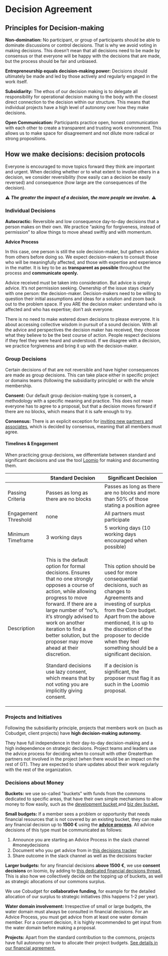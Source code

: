 # Decision Agreement

## Principles for Decision-making

**Non-domination:** No participant, or group of participants should be able to dominate discussions or control decisions. That is why we avoid voting in making decisions. This doesn’t mean that all decisions need to be made by consensus or that everyone will be happy with the decisions that are made, but the process should be fair and unbiased.

**Entrepreneurship equals decision-making power:** Decisions should ultimately be made and led by those actively and regularly engaged in the work itself.

**Subsidiarity:** The ethos of our decision making is to delegate all responsibility for operational decision making to the body with the closest direct connection to the decision within our structure. This means that individual projects have a high level of autonomy over how they make decisions.

**Open Communication:** Participants practice open, honest communication with each other to create a transparent and trusting work environment. This allows us to make space for disagreement and not dilute more radical or strong propositions.

## How we make decisions: decision protocols

Everyone is encouraged to move topics forward they think are important and urgent. When deciding whether or to what extent to involve others in a decision, we consider reversibility (how easily can a decision be easily reversed) and consequence (how large are the consequences of the decision).&#x20;

⚠️ _**The greater the impact of a decision, the more people we involve.**_ ⚠️

### **Individual Decisions**&#x20;

**Autocractic:** Reversible and low consequence day-to-day decisions that a person makes on their own. We practice “asking for forgiveness, instead of permission” to allow things to move ahead swiftly and with momentum.

**Advice Process**

In this case, one person is still the sole decision-maker, but gathers advice from others before doing so. We expect decision-makers to consult those who will be meaningfully affected, and those with expertise and experience in the matter. It is key to be as **transparent as possible** throughout the process and **communicate openly.** &#x20;

Advice received must be taken into consideration. But advice is simply advice. It’s not permission seeking. Ownership of the issue stays clearly with one person: the decision-maker. Decision-makers need to be willing to question their initial assumptions and ideas for a solution and zoom back out to the problem space. If you ARE the decision maker: understand who is affected and who has expertise; don’t ask everyone.&#x20;

There is no need to make watered down decisions to please everyone. It is about accessing collective wisdom in pursuit of a sound decision. With all the advice and perspectives the decision maker has received, they choose what they believe to be the best course of action. People respect decisions if they feel they were heard and understood. If we disagree with a decision, we practice forgiveness and bring it up with the decision-maker.&#x20;

### Group Decisions

Certain decisions of that are not reversible and have higher consequences are made as group decisions. This can take place either in specific project or domains teams (following the subsidiarity principle) or with the whole membership.&#x20;

**Consent:** Our default group decision-making type is consen&#x74;**,** a methodology with a specific meaning and practice. This does not mean everyone has to agree to a proposal, but that a decision moves forward if there are no blocks, which means that it is safe enough to try.&#x20;

**Consensus:** There is an explicit exception for [inviting new partners and associates](people-agreement.md#joining), which is decided by consensus, meaning that all members must agree.&#x20;

#### Timelines & Engagement

When practicing group decisions, we differentiate between standard and significant decisions and use the tool [Loomio](https://www.loomio.org/g/w924AJC6/greaterthan-core) for making and documenting them.

<table><thead><tr><th width="122.6666259765625"></th><th width="307.3333740234375">Standard Decision</th><th width="285.3333740234375">Significant Decision</th></tr></thead><tbody><tr><td>Passing Criteria</td><td>Passes as long as there are no blocks</td><td>Passes as long as there are no blocks and more than 50% of those stating a position agree</td></tr><tr><td>Engagement Threshold</td><td>none</td><td>All partners must participate</td></tr><tr><td>Minimum Timeframe</td><td>3 working days</td><td>5 working days (10 working days encouraged when possible)</td></tr><tr><td>Description</td><td><p>This is the default option for formal decisions. Ensures that no one strongly opposes a course of action, while allowing progress to move forward. If there are a large number of “no”s, it’s strongly advised to work on another iteration to find a better solution, but the proposer may move ahead at their discretion.</p><p></p><p>Standard decisions use lazy consent, which means that by not voting you are implicitly giving consent.</p></td><td><p>This option should be used for more consequential decisions, such as changes to Agreements and investing of surplus from the Core budget. Apart from the above mentioned, it is up to the discretion of the proposer to decide when they feel something should be a significant decision.</p><p></p><p>If a decision is significant, the proposer must flag it as such in the Loomio proposal.</p></td></tr></tbody></table>

### **Projects and Initiatives**&#x20;

Following the subsidiarity principle, projects that members work on (such as Cobudget, client projects) have **high decision-making autonomy.**&#x20;

They have full independence in their day-to-day decision-making and a high independence on strategic decisions. Project teams and leaders use the advice process for deciding when to consult with other Greaterthan partners not involved in the project (when there would be an impact on the rest of GT). They are expected to share updates about their work regularly with the rest of the organization.

### Decisions about Money

**Buckets:** we use so-called "buckets" with funds from the commons dedicated to specific areas, that have their own simple mechanisms to allow money to flow easily, such as the [development bucket ](../working-together/development-bucket.md)and [biz dev bucket. ](../working-together/biz-dev-bucket.md)

**Small budgets:** If a member sees a problem or opportunity that needs financial resources that is not covered by an existing bucket, they can make any financial decision up to **1500 €** using the [**advice process**](decision-making-agreement.md#individual-decisions). All advice decisions of this type must be communicated as follows:

1. Announce you are starting an Advice Process in the slack channel #moneydecisions&#x20;
2. Document who you get advice from in [this decisions tracker](https://docs.google.com/spreadsheets/d/1bW_ypzgkpXC0Ym-lzU4nwc31DT-Y3yX9cq-K2jvKYt4/edit?gid=0#gid=0)
3. Share outcome in the slack channel as well as the decisions tracker

**Larger budgets:** for any financial decisions **above 1500 €**, we use **consent decisions** on loomio, by adding to [this dedicated financial decisions thread.](https://www.loomio.com/d/YJrTsp0b/gt-core-budget-discussions-decisions-2025) This is also how we collectively decide on the topping up of buckets, as well as strategic allocations of our commons surplus.&#x20;

We use Cobudget for **collaborative funding**, for example for the detailed allocation of our surplus to strategic initiatives (this happens 1-2 per year).&#x20;

**Water domain involvement:** Irrespective of small or large budgets, the water domain must always be consulted in financial decisions. For an Advice Process, you must get advice from at least one water domain member. For a consent decision, it is highly recommended to get input from the water domain before making a proposal.&#x20;

**Projects:** Apart from the standard contribution to the commons, projects have full autonomy on how to allocate their project budgets. [See details in our financial agreement. ](financial-agreement.md#id-1.-project-budgets)
